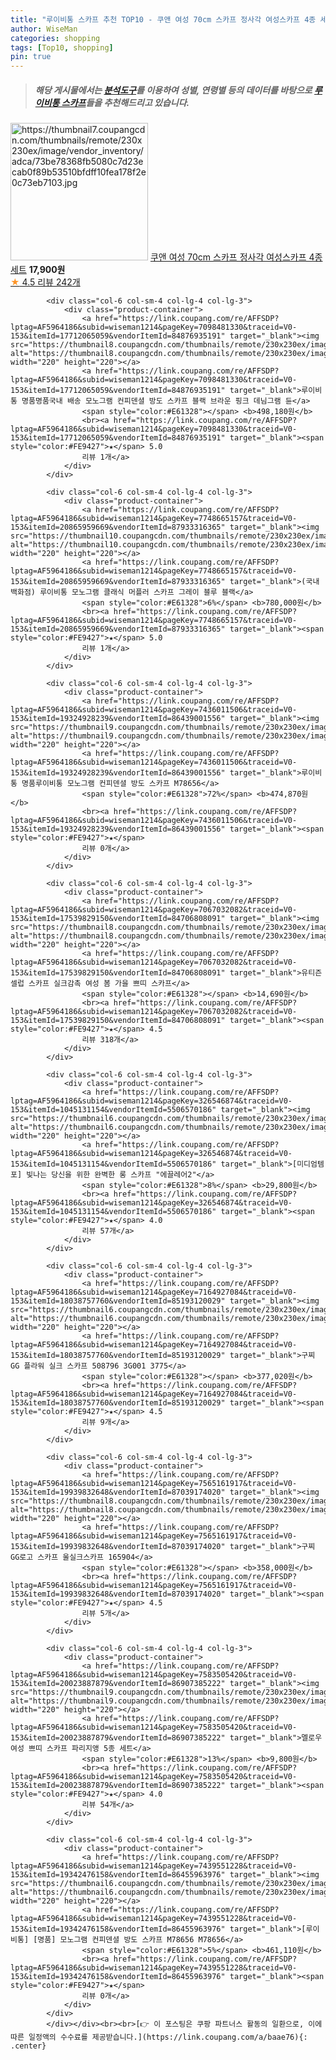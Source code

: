 ```yaml
---
title: "루이비통 스카프 추천 TOP10 - 쿠앤 여성 70cm 스카프 정사각 여성스카프 4종 세트"
author: WiseMan
categories: shopping
tags: [Top10, shopping]
pin: true
---
```


> ##### 해당 게시물에서는 [**분석도구**](https://itemscout.io/)를 이용하여 **성별**, **연령별** 등의 데이터를 바탕으로 [**루이비통 스카프**](https://link.coupang.com/a/baae76)들을 추천해드리고 있습니다.
<div class="container"><div class="row">
            <div class="col-6 col-sm-4 col-lg-4 col-lg-3">
                <div class="product-container">
                    <a href="https://link.coupang.com/re/AFFSDP?lptag=AF5964186&subid=wiseman1214&pageKey=7570498871&traceid=V0-153&itemId=19964311805&vendorItemId=87062806193" target="_blank"><img src="https://thumbnail7.coupangcdn.com/thumbnails/remote/230x230ex/image/vendor_inventory/adca/73be78368fb5080c7d23ecab0f89b53510bfdff10fea178f2e0c73eb7103.jpg" alt="https://thumbnail7.coupangcdn.com/thumbnails/remote/230x230ex/image/vendor_inventory/adca/73be78368fb5080c7d23ecab0f89b53510bfdff10fea178f2e0c73eb7103.jpg" width="220" height="220"></a>
                    <a href="https://link.coupang.com/re/AFFSDP?lptag=AF5964186&subid=wiseman1214&pageKey=7570498871&traceid=V0-153&itemId=19964311805&vendorItemId=87062806193" target="_blank">쿠앤 여성 70cm 스카프 정사각 여성스카프 4종 세트</a>
                    <span style="color:#E61328"></span> <b>17,900원</b>
                    <br><a href="https://link.coupang.com/re/AFFSDP?lptag=AF5964186&subid=wiseman1214&pageKey=7570498871&traceid=V0-153&itemId=19964311805&vendorItemId=87062806193" target="_blank"><span style="color:#FE9427">★</span> 4.5
                    리뷰 242개</a>
                </div>
            </div>
            
            <div class="col-6 col-sm-4 col-lg-4 col-lg-3">
                <div class="product-container">
                    <a href="https://link.coupang.com/re/AFFSDP?lptag=AF5964186&subid=wiseman1214&pageKey=7098481330&traceid=V0-153&itemId=17712065059&vendorItemId=84876935191" target="_blank"><img src="https://thumbnail8.coupangcdn.com/thumbnails/remote/230x230ex/image/vendor_inventory/785e/fbbe79ad0b05f5478c7f617664f95990ab1aebdc10d924f00b1cda4b7827.jpg" alt="https://thumbnail8.coupangcdn.com/thumbnails/remote/230x230ex/image/vendor_inventory/785e/fbbe79ad0b05f5478c7f617664f95990ab1aebdc10d924f00b1cda4b7827.jpg" width="220" height="220"></a>
                    <a href="https://link.coupang.com/re/AFFSDP?lptag=AF5964186&subid=wiseman1214&pageKey=7098481330&traceid=V0-153&itemId=17712065059&vendorItemId=84876935191" target="_blank">루이비통 명품명품국내 배송 모노그램 컨피덴셜 방도 스카프 블랙 브라운 핑크 데님그램 듄</a>
                    <span style="color:#E61328"></span> <b>498,180원</b>
                    <br><a href="https://link.coupang.com/re/AFFSDP?lptag=AF5964186&subid=wiseman1214&pageKey=7098481330&traceid=V0-153&itemId=17712065059&vendorItemId=84876935191" target="_blank"><span style="color:#FE9427">★</span> 5.0
                    리뷰 1개</a>
                </div>
            </div>
            
            <div class="col-6 col-sm-4 col-lg-4 col-lg-3">
                <div class="product-container">
                    <a href="https://link.coupang.com/re/AFFSDP?lptag=AF5964186&subid=wiseman1214&pageKey=7748665157&traceid=V0-153&itemId=20865959669&vendorItemId=87933316365" target="_blank"><img src="https://thumbnail10.coupangcdn.com/thumbnails/remote/230x230ex/image/vendor_inventory/88d0/aeae90a2077d20473b5160670f8073ab381fcbd5603a69b9d3491c88cab4.png" alt="https://thumbnail10.coupangcdn.com/thumbnails/remote/230x230ex/image/vendor_inventory/88d0/aeae90a2077d20473b5160670f8073ab381fcbd5603a69b9d3491c88cab4.png" width="220" height="220"></a>
                    <a href="https://link.coupang.com/re/AFFSDP?lptag=AF5964186&subid=wiseman1214&pageKey=7748665157&traceid=V0-153&itemId=20865959669&vendorItemId=87933316365" target="_blank">(국내 백화점) 루이비통 모노그램 클래식 머플러 스카프 그레이 블루 블랙</a>
                    <span style="color:#E61328">6%</span> <b>780,000원</b>
                    <br><a href="https://link.coupang.com/re/AFFSDP?lptag=AF5964186&subid=wiseman1214&pageKey=7748665157&traceid=V0-153&itemId=20865959669&vendorItemId=87933316365" target="_blank"><span style="color:#FE9427">★</span> 5.0
                    리뷰 1개</a>
                </div>
            </div>
            
            <div class="col-6 col-sm-4 col-lg-4 col-lg-3">
                <div class="product-container">
                    <a href="https://link.coupang.com/re/AFFSDP?lptag=AF5964186&subid=wiseman1214&pageKey=7436011506&traceid=V0-153&itemId=19324928239&vendorItemId=86439001556" target="_blank"><img src="https://thumbnail9.coupangcdn.com/thumbnails/remote/230x230ex/image/vendor_inventory/943e/148ab5af021e1a1d5bc2cd261d2a5ec7fe328ab411174ef6582175e5f116.jpg" alt="https://thumbnail9.coupangcdn.com/thumbnails/remote/230x230ex/image/vendor_inventory/943e/148ab5af021e1a1d5bc2cd261d2a5ec7fe328ab411174ef6582175e5f116.jpg" width="220" height="220"></a>
                    <a href="https://link.coupang.com/re/AFFSDP?lptag=AF5964186&subid=wiseman1214&pageKey=7436011506&traceid=V0-153&itemId=19324928239&vendorItemId=86439001556" target="_blank">루이비통 명품루이비통 모노그램 컨피덴셜 방도 스카프 M78656</a>
                    <span style="color:#E61328">72%</span> <b>474,870원</b>
                    <br><a href="https://link.coupang.com/re/AFFSDP?lptag=AF5964186&subid=wiseman1214&pageKey=7436011506&traceid=V0-153&itemId=19324928239&vendorItemId=86439001556" target="_blank"><span style="color:#FE9427">★</span> 
                    리뷰 0개</a>
                </div>
            </div>
            
            <div class="col-6 col-sm-4 col-lg-4 col-lg-3">
                <div class="product-container">
                    <a href="https://link.coupang.com/re/AFFSDP?lptag=AF5964186&subid=wiseman1214&pageKey=7067032082&traceid=V0-153&itemId=17539829150&vendorItemId=84706808091" target="_blank"><img src="https://thumbnail8.coupangcdn.com/thumbnails/remote/230x230ex/image/vendor_inventory/c40f/586d113f91bbb428754f09ff17fe1604aa2cb4a69368caeb4e972f3b0cc6.jpg" alt="https://thumbnail8.coupangcdn.com/thumbnails/remote/230x230ex/image/vendor_inventory/c40f/586d113f91bbb428754f09ff17fe1604aa2cb4a69368caeb4e972f3b0cc6.jpg" width="220" height="220"></a>
                    <a href="https://link.coupang.com/re/AFFSDP?lptag=AF5964186&subid=wiseman1214&pageKey=7067032082&traceid=V0-153&itemId=17539829150&vendorItemId=84706808091" target="_blank">유티즌 셀럽 스카프 실크감촉 여성 봄 가을 쁘띠 스카프</a>
                    <span style="color:#E61328"></span> <b>14,690원</b>
                    <br><a href="https://link.coupang.com/re/AFFSDP?lptag=AF5964186&subid=wiseman1214&pageKey=7067032082&traceid=V0-153&itemId=17539829150&vendorItemId=84706808091" target="_blank"><span style="color:#FE9427">★</span> 4.5
                    리뷰 318개</a>
                </div>
            </div>
            
            <div class="col-6 col-sm-4 col-lg-4 col-lg-3">
                <div class="product-container">
                    <a href="https://link.coupang.com/re/AFFSDP?lptag=AF5964186&subid=wiseman1214&pageKey=326546874&traceid=V0-153&itemId=1045131154&vendorItemId=5506570186" target="_blank"><img src="https://thumbnail6.coupangcdn.com/thumbnails/remote/230x230ex/image/vendor_inventory/bfe5/59459f55fcd58a758b6c3bb6dcbdbbd92c5523bea36eb78a001fa47e007e.jpg" alt="https://thumbnail6.coupangcdn.com/thumbnails/remote/230x230ex/image/vendor_inventory/bfe5/59459f55fcd58a758b6c3bb6dcbdbbd92c5523bea36eb78a001fa47e007e.jpg" width="220" height="220"></a>
                    <a href="https://link.coupang.com/re/AFFSDP?lptag=AF5964186&subid=wiseman1214&pageKey=326546874&traceid=V0-153&itemId=1045131154&vendorItemId=5506570186" target="_blank">[미디엄템포] 빛나는 당신을 위한 완벽한 롱 스카프 "에끌레어2"</a>
                    <span style="color:#E61328">8%</span> <b>29,800원</b>
                    <br><a href="https://link.coupang.com/re/AFFSDP?lptag=AF5964186&subid=wiseman1214&pageKey=326546874&traceid=V0-153&itemId=1045131154&vendorItemId=5506570186" target="_blank"><span style="color:#FE9427">★</span> 4.0
                    리뷰 57개</a>
                </div>
            </div>
            
            <div class="col-6 col-sm-4 col-lg-4 col-lg-3">
                <div class="product-container">
                    <a href="https://link.coupang.com/re/AFFSDP?lptag=AF5964186&subid=wiseman1214&pageKey=7164927084&traceid=V0-153&itemId=18038757760&vendorItemId=85193120029" target="_blank"><img src="https://thumbnail6.coupangcdn.com/thumbnails/remote/230x230ex/image/vendor_inventory/0fbc/be835dd0eff0a1e3700f8cd4822c41f5266a730b172fd93df2d8f7d88a72.jpg" alt="https://thumbnail6.coupangcdn.com/thumbnails/remote/230x230ex/image/vendor_inventory/0fbc/be835dd0eff0a1e3700f8cd4822c41f5266a730b172fd93df2d8f7d88a72.jpg" width="220" height="220"></a>
                    <a href="https://link.coupang.com/re/AFFSDP?lptag=AF5964186&subid=wiseman1214&pageKey=7164927084&traceid=V0-153&itemId=18038757760&vendorItemId=85193120029" target="_blank">구찌 GG 플라워 실크 스카프 508796 3G001 3775</a>
                    <span style="color:#E61328"></span> <b>377,020원</b>
                    <br><a href="https://link.coupang.com/re/AFFSDP?lptag=AF5964186&subid=wiseman1214&pageKey=7164927084&traceid=V0-153&itemId=18038757760&vendorItemId=85193120029" target="_blank"><span style="color:#FE9427">★</span> 4.5
                    리뷰 9개</a>
                </div>
            </div>
            
            <div class="col-6 col-sm-4 col-lg-4 col-lg-3">
                <div class="product-container">
                    <a href="https://link.coupang.com/re/AFFSDP?lptag=AF5964186&subid=wiseman1214&pageKey=7565161917&traceid=V0-153&itemId=19939832648&vendorItemId=87039174020" target="_blank"><img src="https://thumbnail8.coupangcdn.com/thumbnails/remote/230x230ex/image/vendor_inventory/a18c/c70afea238a5ab84ac408a981c8a3b721dc77871f090f6845a185f1d1b05.jpg" alt="https://thumbnail8.coupangcdn.com/thumbnails/remote/230x230ex/image/vendor_inventory/a18c/c70afea238a5ab84ac408a981c8a3b721dc77871f090f6845a185f1d1b05.jpg" width="220" height="220"></a>
                    <a href="https://link.coupang.com/re/AFFSDP?lptag=AF5964186&subid=wiseman1214&pageKey=7565161917&traceid=V0-153&itemId=19939832648&vendorItemId=87039174020" target="_blank">구찌 GG로고 스카프 울실크스카프 165904</a>
                    <span style="color:#E61328"></span> <b>358,000원</b>
                    <br><a href="https://link.coupang.com/re/AFFSDP?lptag=AF5964186&subid=wiseman1214&pageKey=7565161917&traceid=V0-153&itemId=19939832648&vendorItemId=87039174020" target="_blank"><span style="color:#FE9427">★</span> 4.5
                    리뷰 5개</a>
                </div>
            </div>
            
            <div class="col-6 col-sm-4 col-lg-4 col-lg-3">
                <div class="product-container">
                    <a href="https://link.coupang.com/re/AFFSDP?lptag=AF5964186&subid=wiseman1214&pageKey=7583505420&traceid=V0-153&itemId=20023887879&vendorItemId=86907385222" target="_blank"><img src="https://thumbnail9.coupangcdn.com/thumbnails/remote/230x230ex/image/vendor_inventory/9c2d/97193be94d9b871c6a74c7468a36aba76c9a8f3d3bb0c19dc30260a78660.jpg" alt="https://thumbnail9.coupangcdn.com/thumbnails/remote/230x230ex/image/vendor_inventory/9c2d/97193be94d9b871c6a74c7468a36aba76c9a8f3d3bb0c19dc30260a78660.jpg" width="220" height="220"></a>
                    <a href="https://link.coupang.com/re/AFFSDP?lptag=AF5964186&subid=wiseman1214&pageKey=7583505420&traceid=V0-153&itemId=20023887879&vendorItemId=86907385222" target="_blank">멜로우 여성 쁘띠 스카프 파리지앵 5종 세트</a>
                    <span style="color:#E61328">13%</span> <b>9,800원</b>
                    <br><a href="https://link.coupang.com/re/AFFSDP?lptag=AF5964186&subid=wiseman1214&pageKey=7583505420&traceid=V0-153&itemId=20023887879&vendorItemId=86907385222" target="_blank"><span style="color:#FE9427">★</span> 4.0
                    리뷰 54개</a>
                </div>
            </div>
            
            <div class="col-6 col-sm-4 col-lg-4 col-lg-3">
                <div class="product-container">
                    <a href="https://link.coupang.com/re/AFFSDP?lptag=AF5964186&subid=wiseman1214&pageKey=7439551228&traceid=V0-153&itemId=19342476158&vendorItemId=86455963976" target="_blank"><img src="https://thumbnail6.coupangcdn.com/thumbnails/remote/230x230ex/image/vendor_inventory/4bd9/776dd875cc9cac3d0de89d8ae0a6163329e086e536ba327763e5407ccc96.jpg" alt="https://thumbnail6.coupangcdn.com/thumbnails/remote/230x230ex/image/vendor_inventory/4bd9/776dd875cc9cac3d0de89d8ae0a6163329e086e536ba327763e5407ccc96.jpg" width="220" height="220"></a>
                    <a href="https://link.coupang.com/re/AFFSDP?lptag=AF5964186&subid=wiseman1214&pageKey=7439551228&traceid=V0-153&itemId=19342476158&vendorItemId=86455963976" target="_blank">[루이비통] [명품] 모노그램 컨피덴셜 방도 스카프 M78656 M78656</a>
                    <span style="color:#E61328">5%</span> <b>461,110원</b>
                    <br><a href="https://link.coupang.com/re/AFFSDP?lptag=AF5964186&subid=wiseman1214&pageKey=7439551228&traceid=V0-153&itemId=19342476158&vendorItemId=86455963976" target="_blank"><span style="color:#FE9427">★</span> 
                    리뷰 0개</a>
                </div>
            </div>
            </div></div><br><br>[👉 이 포스팅은 쿠팡 파트너스 활동의 일환으로, 이에 따른 일정액의 수수료를 제공받습니다.](https://link.coupang.com/a/baae76){: .center}